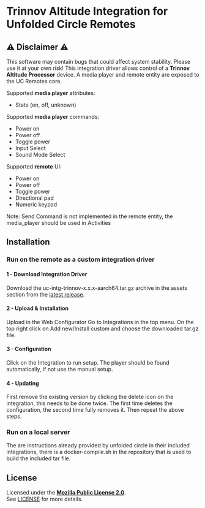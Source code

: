 # Trinnov Altitude Integration for Unfolded Circle Remotes

## ⚠️ Disclaimer ⚠️


This software may contain bugs that could affect system stability. Please use it at your own risk!
This integration driver allows control of a **Trinnov Altitude Processor** device. A media player and remote entity are exposed to the UC Remotes core.

Supported **media player** attributes:

- State (on, off, unknown)

Supported **media player** commands:

- Power on
- Power off
- Toggle power
- Input Select
- Sound Mode Select

Supported **remote** UI:

- Power on
- Power off
- Toggle power
- Directional pad
- Numeric keypad

Note: Send Command is not implemented in the remote entity, the media_player should be used in Activities

## Installation

### Run on the remote as a custom integration driver

#### 1 - Download Integration Driver
Download the uc-intg-trinnov-x.x.x-aarch64.tar.gz archive in the assets section from the [latest release](https://github.com/johncarey70/uc-integration-trinnov/releases/latest).

#### 2 - Upload & Installation
Upload in the Web Configurator
Go to Integrations in the top menu. On the top right click on Add new/Install custom and choose the downloaded tar.gz file.

#### 3 - Configuration
Click on the Integration to run setup. The player should be found automatically, if not use the manual setup.

#### 4 - Updating
First remove the existing version by clicking the delete icon on the integration, this needs to be done twice. The first time deletes the configuration, the second time fully removes it. Then repeat the above steps.

### Run on a local server
The are instructions already provided by unfolded circle in their included integrations, there is a docker-compile.sh in the repository that is used to build the included tar file.


## License

Licensed under the [**Mozilla Public License 2.0**](https://choosealicense.com/licenses/mpl-2.0/).  
See [LICENSE](LICENSE) for more details.
